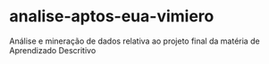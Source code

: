 # analise-aptos-eua-vimiero
Análise e mineração de dados relativa ao projeto final da matéria de Aprendizado Descritivo 
